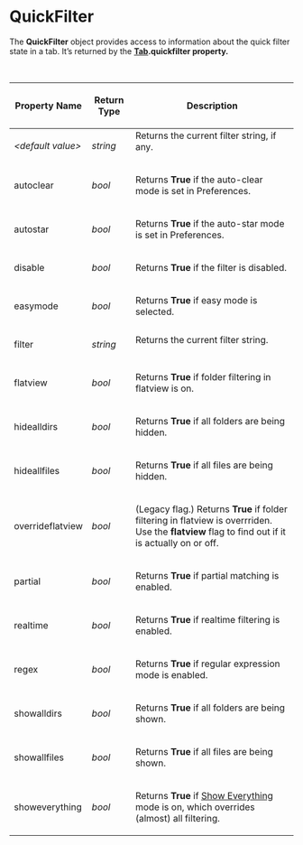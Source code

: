 # QuickFilter

The **QuickFilter** object provides access to information about the quick filter state in a tab. It’s returned by the **[Tab](tab.md).quickfilter property.**

  

<table>
<thead><tr><th>

**Property Name**</th><th>

**Return Type**</th><th>

**Description**
</th></tr></thead><tbody><tr><td>

*\<default value\>*</td><td>

*string*</td><td>
Returns the current filter string, if any.
</td></tr><tr><td>
autoclear</td><td>

*bool*</td><td>

Returns **True** if the auto-clear mode is set in Preferences.
</td></tr><tr><td>
autostar</td><td>

*bool*</td><td>

Returns **True** if the auto-star mode is set in Preferences.
</td></tr><tr><td>
disable</td><td>

*bool*</td><td>

Returns **True** if the filter is disabled.
</td></tr><tr><td>
easymode</td><td>

*bool*</td><td>

Returns **True** if easy mode is selected.
</td></tr><tr><td>
filter</td><td>

*string*</td><td>
Returns the current filter string.
</td></tr><tr><td>
flatview</td><td>

*bool*</td><td>

Returns **True** if folder filtering in flatview is on.
</td></tr><tr><td>
hidealldirs</td><td>

*bool*</td><td>

Returns **True** if all folders are being hidden.
</td></tr><tr><td>
hideallfiles</td><td>

*bool*</td><td>

Returns **True** if all files are being hidden.
</td></tr><tr><td>
overrideflatview</td><td>

*bool*</td><td>

(Legacy flag.) Returns **True** if folder filtering in flatview is overrriden. Use the **flatview** flag to find out if it is actually on or off.
</td></tr><tr><td>
partial</td><td>

*bool*</td><td>

Returns **True** if partial matching is enabled.
</td></tr><tr><td>
realtime</td><td>

*bool*</td><td>

Returns **True** if realtime filtering is enabled.
</td></tr><tr><td>
regex</td><td>

*bool*</td><td>

Returns **True** if regular expression mode is enabled.
</td></tr><tr><td>
showalldirs</td><td>

*bool*</td><td>

Returns **True** if all folders are being shown.
</td></tr><tr><td>
showallfiles</td><td>

*bool*</td><td>

Returns **True** if all files are being shown.
</td></tr><tr><td>
showeverything</td><td>

*bool*</td><td>

Returns **True** if [Show Everything](/Manual/basic_concepts/searching_and_filtering/show_everything.md) mode is on, which overrides (almost) all filtering.
</td></tr></tbody>
</table>

